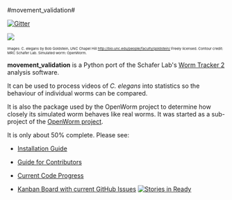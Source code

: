 #movement_validation#

[![Gitter](https://badges.gitter.im/Join%20Chat.svg)](https://gitter.im/openworm/movement_validation?utm_source=badge&utm_medium=badge&utm_campaign=pr-badge&utm_content=badge)

![](https://github.com/openworm/movement_validation/blob/master/documentation/images/Test%20process.png?raw=true)

<sub><sup><sup>Images: C. elegans by Bob Goldstein, UNC Chapel Hill http://bio.unc.edu/people/faculty/goldstein/  Freely licensed. Contour credit: MRC Schafer Lab.  Simulated worm: OpenWorm.</sup></sup></sup>

**movement_validation** is a Python port of the Schafer Lab's [Worm Tracker 2](http://www.mrc-lmb.cam.ac.uk/wormtracker/index.php?action=analysis) analysis software.

It can be used to process videos of *C. elegans* into statistics so the behaviour of individual worms can be compared.

It is also the package used by the OpenWorm project to determine how closely its simulated worm behaves like real worms.  It was started as a sub-project of the [OpenWorm project](https://github.com/openworm).

It is only about 50% complete.  Please see:

- [Installation Guide](https://github.com/openworm/movement_validation/blob/master/INSTALL.md)

- [Guide for Contributors](https://github.com/openworm/movement_validation/blob/master/documentation/Guide%20for%20contributors.md)

- [Current Code Progress](https://docs.google.com/spreadsheets/d/1dW1ukYlTu4vbm35bkf8MIZ3obP37yrKFz12X84ukOTU/edit?usp=sharing)

- [Kanban Board with current GitHub Issues](https://waffle.io/openworm/movement_validation)   [![Stories in Ready](https://badge.waffle.io/openworm/movement_validation.png?label=ready&title=Ready)](https://waffle.io/openworm/movement_validation)
